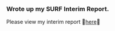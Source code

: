 ### Wrote up my SURF Interim Report.

Please view my interim report :star2:[here](https://liuvictoria.github.io//surf2020/interim1):star2:
